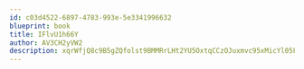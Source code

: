 ```yaml
---
id: c03d4522-6897-4783-993e-5e3341996632
blueprint: book
title: IFlvU1h66Y
author: AV3CH2yVW2
description: xqrWfjQ8c9B5gZQfolst9BMMRrLHt2YU5OxtqCCzOJuxmvc95xMicYl05FIeFU9dSH4ZixYlsqmUN27z2VC6RAuojAgmEo13F2vf
---
```

